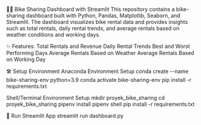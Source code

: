 🚴‍♀️ Bike Sharing Dashboard with Streamlit
This repository contains a bike-sharing dashboard built with Python, Pandas, Matplotlib, Seaborn, and Streamlit. The dashboard visualizes bike rental data and provides insights such as total rentals, daily rental trends, and average rentals based on weather conditions and working days.

✨ Features:
Total Rentals and Revenue
Daily Rental Trends
Best and Worst Performing Days
Average Rentals Based on Weather
Average Rentals Based on Working Day

🛠️ Setup Environment
Anaconda Environment Setup
conda create --name bike-sharing-env python=3.9
conda activate bike-sharing-env
pip install -r requirements.txt

Shell/Terminal Environment Setup
mkdir proyek_bike_sharing
cd proyek_bike_sharing
pipenv install
pipenv shell
pip install -r requirements.txt

🚀 Run Streamlit App
streamlit run dashboard.py